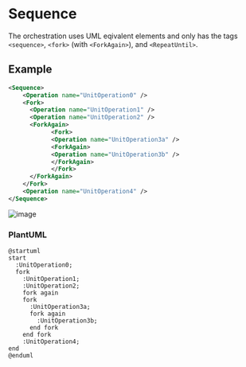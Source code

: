 # Sequence

The orchestration uses UML eqivalent elements and only has the tags
`<sequence>`, `<fork>` (with `<ForkAgain>`), and `<RepeatUntil>`. 

## Example
~~~ xml
<Sequence>
    <Operation name="UnitOperation0" />
    <Fork>
      <Operation name="UnitOperation1" />
      <Operation name="UnitOperation2" />
      <ForkAgain>
            <Fork>
            <Operation name="UnitOperation3a" />
            <ForkAgain>
            <Operation name="UnitOperation3b" />
            </ForkAgain>
            </Fork>
      </ForkAgain>
    </Fork>
    <Operation name="UnitOperation4" />
</Sequence>
~~~
![image](https://github.com/Gressling/S88-NG/assets/21124662/97d4b405-8fdb-430e-aa9e-0c59ebf306a9)


### PlantUML
~~~ uml
@startuml
start
  :UnitOperation0;
  fork
    :UnitOperation1;
    :UnitOperation2;
    fork again
    fork
      :UnitOperation3a;
      fork again
        :UnitOperation3b;
      end fork
    end fork
    :UnitOperation4;
end
@enduml
~~~
